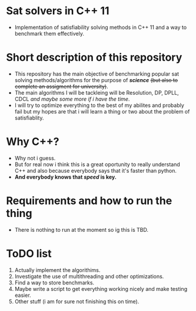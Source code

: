 # Sat solvers in C++ 11
- Implementation of satisfiability solving methods in C++ 11 and a way to benchmark them effectively.

# Short description of this repository

- This repository has the main objective of benchmarking popular sat solving methods/algorithms for the purpose of ***science*** ~~(but also to complete an assigment for university)~~.
- The main algorithms I will be tackleing will be Resolution, DP, DPLL, CDCL _and maybe some more if i have the time_.
- I will try to optimize everything to the best of my abilites and probably fail but my hopes are that i will learn a thing or two about the problem of satisfiablity.

# Why C++?

- Why not i guess.
- But for real now i think this is a great oportunity to really understand C++ and also because everybody says that it's faster than python.
- **And everybody knows that _speed_ is key.**

# Requirements and how to run the thing

- There is nothing to run at the moment so ig this is TBD.

# ToDO list

1. Actually implement the algorithims.
2. Investigate the use of multithreading and other optimizations.
3. Find a way to store benchmarks.
4. Maybe write a script to get everything working nicely and make testing easier.
5. Other stuff (i am for sure not finishing this on time).
